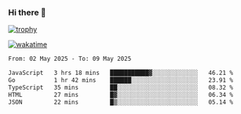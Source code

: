### Hi there 👋

[![trophy](https://github-profile-trophy.vercel.app/?username=cxnky&theme=dracula)](https://github.com/ryo-ma/github-profile-trophy)

[![wakatime](https://wakatime.com/badge/user/1c39c599-5497-41b9-a5be-2c4676e7fd23.svg)](https://wakatime.com/@1c39c599-5497-41b9-a5be-2c4676e7fd23)
<!--START_SECTION:waka-->

```txt
From: 02 May 2025 - To: 09 May 2025

JavaScript   3 hrs 18 mins   ███████████▓░░░░░░░░░░░░░   46.21 %
Go           1 hr 42 mins    ██████░░░░░░░░░░░░░░░░░░░   23.91 %
TypeScript   35 mins         ██░░░░░░░░░░░░░░░░░░░░░░░   08.32 %
HTML         27 mins         █▓░░░░░░░░░░░░░░░░░░░░░░░   06.34 %
JSON         22 mins         █▒░░░░░░░░░░░░░░░░░░░░░░░   05.14 %
```

<!--END_SECTION:waka-->
